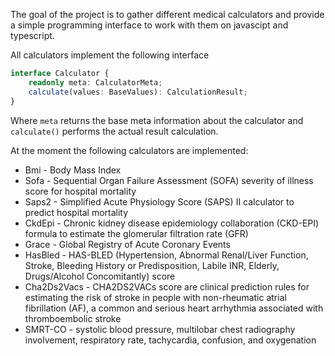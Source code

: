 The goal of the project is to gather different medical calculators and provide a simple programming interface to work with them on javascipt and typescript.

All calculators implement the following interface
```typescript
interface Calculator {
    readonly meta: CalculatorMeta;
    calculate(values: BaseValues): CalculationResult;
}
```

Where `meta` returns the base meta information about the calculator and `calculate()` performs the actual result calculation.

At the moment the following calculators are implemented:
* Bmi - Body Mass Index
* Sofa - Sequential Organ Failure Assessment (SOFA) severity of illness score for hospital mortality
* Saps2 - Simplified Acute Physiology Score (SAPS) II calculator to predict hospital mortality
* CkdEpi - Chronic kidney disease epidemiology collaboration (CKD-EPI) formula to estimate the glomerular filtration rate (GFR)
* Grace - Global Registry of Acute Coronary Events
* HasBled - HAS-BLED (Hypertension, Abnormal Renal/Liver Function, Stroke, Bleeding History or Predisposition, Labile INR, Elderly, Drugs/Alcohol Concomitantly) score
* Cha2Ds2Vacs - CHA2DS2VACs score are clinical prediction rules for estimating the risk of stroke in people with non-rheumatic atrial fibrillation (AF), a common and serious heart arrhythmia associated with thromboembolic stroke
* SMRT-CO - systolic blood pressure, multilobar chest radiography involvement, respiratory rate, tachycardia, confusion, and oxygenation

